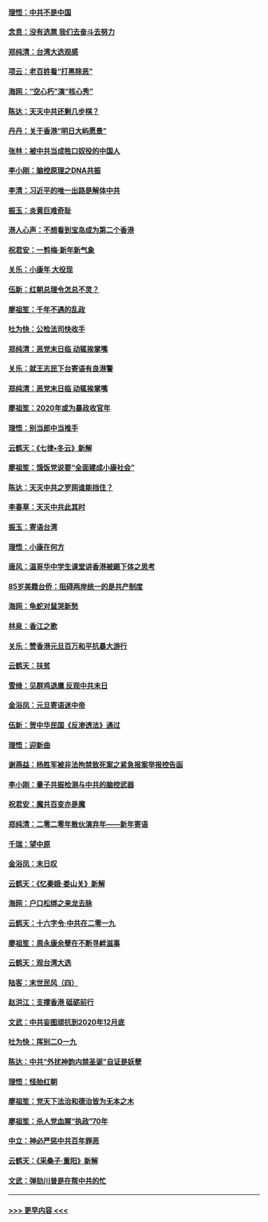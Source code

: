 #### [理悟：中共不是中国](../pages/nsc993/n11787463.md?t=01121802) 
#### [念贲：没有选票  我们去奋斗去努力](../pages/nsc993/n11787398.md?t=01121802) 
#### [郑纯清：台湾大选观感](../pages/nsc993/n11786210.md?t=01121802) 
#### [项云：老百姓看“打黑除恶”](../pages/nsc993/n11785398.md?t=01121802) 
#### [海网：“空心朽”演“核心秀”](../pages/nsc993/n11783874.md?t=01121802) 
#### [陈达：天灭中共还剩几步棋？](../pages/nsc993/n11783719.md?t=01121802) 
#### [丹丹：关于香港“明日大屿愿景”](../pages/nsc993/n11783273.md?t=01121802) 
#### [张林：被中共当成牲口奴役的中国人](../pages/nsc993/n11782397.md?t=01121802) 
#### [李小刚：脑控原理之DNA共振](../pages/nsc993/n11780962.md?t=01121802) 
#### [李清：习近平的唯一出路是解体中共](../pages/nsc993/n11780866.md?t=01121802) 
#### [振玉：炎黄巨难奇耻](../pages/nsc993/n11779632.md?t=01121802) 
#### [港人心声：不想看到宝岛成为第二个香港](../pages/nsc993/n11778817.md?t=01121802) 
#### [祝君安：一剪梅‧新年新气象](../pages/nsc993/n11776340.md?t=01121802) 
#### [关乐：小康年 大役现](../pages/nsc993/n11774213.md?t=01121802) 
#### [伍新：红朝总理令怎总不灵？](../pages/nsc993/n11770813.md?t=01121802) 
#### [廖祖笙：千年不遇的乱政](../pages/nsc993/n11770373.md?t=01121802) 
#### [吐为快：公检法司快收手](../pages/nsc993/n11770359.md?t=01121802) 
#### [郑纯清：恶党末日临 动辄挨掌嘴](../pages/nsc993/n11769912.md?t=01121802) 
#### [关乐：就王志民下台寄语有良港警](../pages/nsc993/n11769903.md?t=01121802) 
#### [郑纯清：恶党末日临 动辄挨掌嘴](../pages/nsc993/n11769356.md?t=01121802) 
#### [廖祖笙：2020年或为暴政收官年](../pages/nsc993/n11768216.md?t=01121802) 
#### [理悟：别当郎中当推手](../pages/nsc993/n11768243.md?t=01121802) 
#### [云鹤天：《七律▪冬云》新解](../pages/nsc993/n11768204.md?t=01121802) 
#### [廖祖笙：饿饭党说要“全面建成小康社会”](../pages/nsc993/n11767482.md?t=01121802) 
#### [陈达：天灭中共之罗网谁能挡住？](../pages/nsc993/n11767465.md?t=01121802) 
#### [李春草：天灭中共此其时](../pages/nsc993/n11767452.md?t=01121802) 
#### [振玉：寄语台湾](../pages/nsc993/n11767432.md?t=01121802) 
#### [理悟：小康在何方](../pages/nsc993/n11767394.md?t=01121802) 
#### [唐风：温哥华中学生课堂讲香港被踢下体之思考](../pages/nsc993/n11766848.md?t=01121802) 
#### [85岁美籍台侨：阻碍两岸统一的是共产制度](../pages/nsc993/n11765043.md?t=01121802) 
#### [海网：龟蛇对鼠哭新愁](../pages/nsc993/n11764895.md?t=01121802) 
#### [林泉：香江之歌](../pages/nsc993/n11764415.md?t=01121802) 
#### [关乐：赞香港元旦百万和平抗暴大游行](../pages/nsc993/n11764382.md?t=01121802) 
#### [云鹤天：扶贫](../pages/nsc993/n11764245.md?t=01121802) 
#### [雪绮：见群鸡退鹰  反观中共末日](../pages/nsc993/n11762112.md?t=01121802) 
#### [金浴凤：元旦寄语迷中帝](../pages/nsc993/n11761788.md?t=01121802) 
#### [伍新：贺中华民国《反渗透法》通过](../pages/nsc993/n11761994.md?t=01121802) 
#### [理悟：迎新曲](../pages/nsc993/n11761152.md?t=01121802) 
#### [谢燕益：杨胜军被非法拘禁致死案之紧急报案举报控告函](../pages/nsc993/n11756134.md?t=01121802) 
#### [李小刚：量子共振检测与中共的脑控武器](../pages/nsc993/n11754518.md?t=01121802) 
#### [祝君安：魔共百变亦是魔](../pages/nsc993/n11754469.md?t=01121802) 
#### [郑纯清：二零二零年散伙演弃年——新年寄语](../pages/nsc993/n11754195.md?t=01121802) 
#### [千瑞：望中原](../pages/nsc993/n11754159.md?t=01121802) 
#### [金浴凤：末日叹](../pages/nsc993/n11752359.md?t=01121802) 
#### [云鹤天：《忆秦娥‧娄山关》新解](../pages/nsc993/n11752348.md?t=01121802) 
#### [海网：户口松绑之来龙去脉](../pages/nsc993/n11752328.md?t=01121802) 
#### [云鹤天：十六字令‧中共在二零一九](../pages/nsc993/n11752305.md?t=01121802) 
#### [廖祖笙：周永康余孽在不断寻衅滋事](../pages/nsc993/n11751013.md?t=01121802) 
#### [云鹤天：观台湾大选](../pages/nsc993/n11751007.md?t=01121802) 
#### [陆客：末世民风（四）](../pages/nsc993/n11749203.md?t=01121802) 
#### [赵洪江：支撑香港 砥砺前行](../pages/nsc993/n11748482.md?t=01121802) 
#### [文武：中共妄图顽抗到2020年12月底](../pages/nsc993/n11748446.md?t=01121802) 
#### [吐为快：挥别二O一九](../pages/nsc993/n11748411.md?t=01121802) 
#### [陈达：中共“外扰神韵内禁圣诞”自证是妖孽](../pages/nsc993/n11748226.md?t=01121802) 
#### [理悟：怪胎红朝](../pages/nsc993/n11748206.md?t=01121802) 
#### [廖祖笙：党天下法治和德治皆为无本之木](../pages/nsc993/n11748135.md?t=01121802) 
#### [廖祖笙：杀人党血腥“执政”70年](../pages/nsc993/n11745144.md?t=01121802) 
#### [中立：神必严惩中共百年罪恶](../pages/nsc993/n11744970.md?t=01121802) 
#### [云鹤天：《采桑子‧重阳》新解](../pages/nsc993/n11744948.md?t=01121802) 
#### [文武：弹劾川普是在帮中共的忙](../pages/nsc993/n11744758.md?t=01121802) 

----
#### [ >>> 更早内容 <<< ](../indexes/nsc993-earlier.md)
